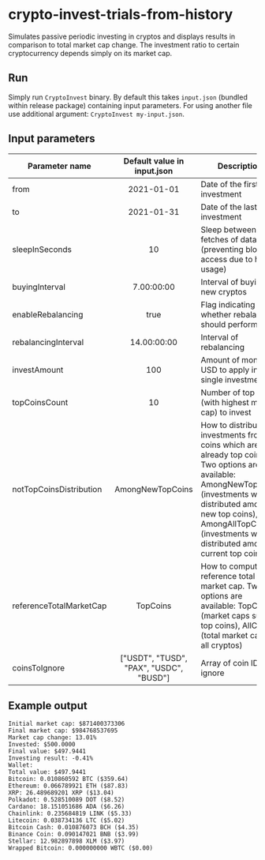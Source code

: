 # crypto-invest-trials-from-history

Simulates passive periodic investing in cryptos and displays results in comparison to total market cap change. The investment ratio to certain cryptocurrency depends simply on its market cap.  

## Run

Simply run `CryptoInvest` binary. By default this takes `input.json` (bundled within release package) containing input parameters. For using another file use additional argument: `CryptoInvest my-input.json`.

## Input parameters

Parameter name | Default value in input.json | Description
---|:---:|---
from | 2021-01-01 | Date of the first investment
to | 2021-01-31 | Date of the last investment
sleepInSeconds | 10 | Sleep between fetches of data (preventing blocking access due to high usage)
buyingInterval | 7.00:00:00 | Interval of buying new cryptos
enableRebalancing | true | Flag indicating whether rebalancing should perform
rebalancingInterval | 14.00:00:00 | Interval of rebalancing
investAmount | 100 | Amount of money in USD to apply in single investment
topCoinsCount | 10 | Number of top coins (with highest market cap) to invest
notTopCoinsDistribution | AmongNewTopCoins | How to distribute investments from coins which are not already top coins. Two options are available: AmongNewTopCoins (investments will be distributed among new top coins), AmongAllTopCoins (investments will be distributed among all current top coins)
referenceTotalMarketCap | TopCoins | How to compute reference total market cap. Two options are available: TopCoins (market caps sum of top coins), AllCoins (total market cap of all cryptos)
coinsToIgnore | ["USDT", "TUSD", "PAX", "USDC", "BUSD"] | Array of coin IDs to ignore

## Example output

    Initial market cap: $871400373306
    Final market cap: $984768537695
    Market cap change: 13.01%
    Invested: $500.0000
    Final value: $497.9441
    Investing result: -0.41%
    Wallet:
    Total value: $497.9441
    Bitcoin: 0.010860592 BTC ($359.64)
    Ethereum: 0.066789921 ETH ($87.83)
    XRP: 26.489689201 XRP ($13.04)
    Polkadot: 0.528510089 DOT ($8.52)
    Cardano: 18.151051686 ADA ($6.26)
    Chainlink: 0.235684819 LINK ($5.33)
    Litecoin: 0.038734136 LTC ($5.02)
    Bitcoin Cash: 0.010876073 BCH ($4.35)
    Binance Coin: 0.090147021 BNB ($3.99)
    Stellar: 12.982897898 XLM ($3.97)
    Wrapped Bitcoin: 0.000000000 WBTC ($0.00)
